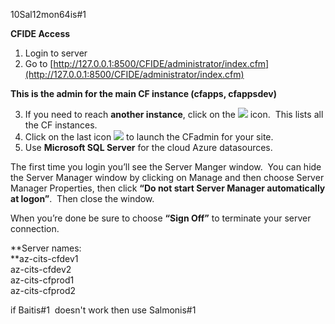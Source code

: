 10Sal12mon64is#1

**CFIDE Access**

1.  Login to server
2.  Go to [http://127.0.0.1:8500/CFIDE/administrator/index.cfm](http://127.0.0.1:8500/CFIDE/administrator/index.cfm)

**This is the admin for the main CF instance (cfapps, cfappsdev)**

3.  If you need to reach **another instance**, click on the ![](file:///C:/Users/NSTANF~1/AppData/Local/Temp/msohtmlclip1/01/clip_image002.jpg) icon.  This lists all the CF instances.
4.  Click on the last icon ![](file:///C:/Users/NSTANF~1/AppData/Local/Temp/msohtmlclip1/01/clip_image004.jpg) to launch the CFadmin for your site.
5.  Use **Microsoft SQL Server** for the cloud Azure datasources.

The first time you login you’ll see the Server Manger window.  You can hide the Server Manager window by clicking on Manage and then choose Server Manager Properties, then click **“Do not start Server Manager automatically at logon”**.  Then close the window.

When you’re done be sure to choose **“Sign Off”** to terminate your server connection.

**Server names:  
**az-cits-cfdev1  
az-cits-cfdev2  
az-cits-cfprod1  
az-cits-cfprod2

if Baitis#1  doesn't work then use Salmonis#1